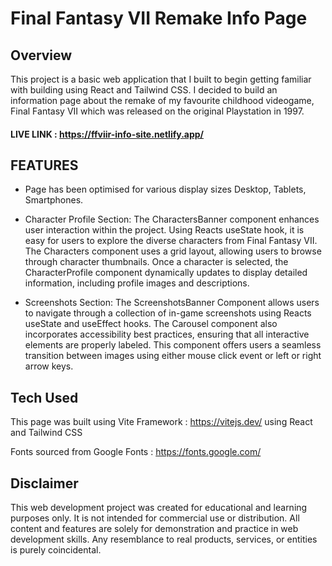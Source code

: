 # Final Fantasy VII Remake Info Page

## Overview

This project is a basic web application that I built to begin getting familiar with building using React and Tailwind CSS.
I decided to build an information page about the remake of my favourite childhood videogame, Final Fantasy VII which was released on the original Playstation in 1997.

#### LIVE LINK : https://ffviir-info-site.netlify.app/

## FEATURES

- Page has been optimised for various display sizes Desktop, Tablets, Smartphones.

- Character Profile Section: The CharactersBanner component enhances user interaction within the project. Using Reacts useState hook, it is easy for users to explore the diverse characters from Final Fantasy VII. The Characters component uses a grid layout, allowing users to browse through character thumbnails. Once a character is selected, the CharacterProfile component dynamically updates to display detailed information, including profile images and descriptions.

- Screenshots Section: The ScreenshotsBanner Component allows users to navigate through a collection of in-game screenshots using Reacts useState and useEffect hooks. The Carousel component also incorporates accessibility best practices, ensuring that all interactive elements are properly labeled. This component offers users a seamless transition between images using either mouse click event or left or right arrow keys.

## Tech Used

This page was built using Vite Framework : https://vitejs.dev/ using React and Tailwind CSS

Fonts sourced from Google Fonts : https://fonts.google.com/

## Disclaimer

This web development project was created for educational and learning purposes only. It is not intended for commercial use or distribution. All content and features are solely for demonstration and practice in web development skills. Any resemblance to real products, services, or entities is purely coincidental.
